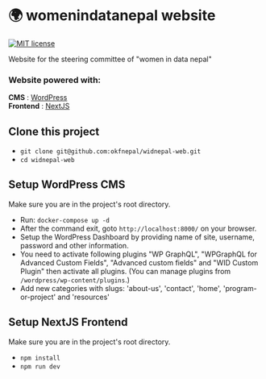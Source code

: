 # 🌍 womenindatanepal website
[![MIT license](https://img.shields.io/github/license/mashape/apistatus.svg?style=flat)](https://github.com/okfnepal/widnepal-web/blob/master/LICENSE)

Website for the steering committee of "women in data nepal"

### Website powered with:
**CMS** : [WordPress](https://wordpress.com/)  \
**Frontend** : [NextJS](https://nextjs.org/)

## Clone this project
- ```git clone git@github.com:okfnepal/widnepal-web.git```
- ```cd widnepal-web```

## Setup WordPress CMS
Make sure you are in the project's root directory.
- Run: `docker-compose up -d`
- After the command exit, goto `http://localhost:8000/` on your browser.
- Setup the WordPress Dashboard by providing name of site, username, password and other information.
- You need to activate following  plugins "WP GraphQL", "WPGraphQL for Advanced Custom Fields", "Advanced custom fields" and "WID Custom Plugin" then activate all plugins. (You can manage plugins from `/wordpress/wp-content/plugins`.)
- Add new categories with slugs: 'about-us', 'contact', 'home', 'program-or-project' and 'resources'

## Setup NextJS Frontend
Make sure you are in the project's root directory.
- ```npm install```
- ```npm run dev```
